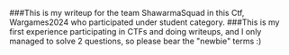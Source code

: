 ###This is my writeup for the team ShawarmaSquad in this Ctf, Wargames2024 who participated under student category.
###This is my first experience participating in CTFs and doing writeups, and I only managed to solve 2 questions, so please bear the "newbie" terms :)
